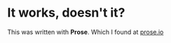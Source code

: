 # It works, doesn't it?

This was written with **Prose**. Which I found at [prose.io](http://prose.io)